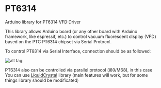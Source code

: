 # PT6314
Arduino library for PT6314 VFD Driver

This library allows Arduino board (or any other board with Arduino framework, like espressif, etc.) to control vacuum fluorescent display (VFD) based on the PTC PT6314 chipset via Serial Protocol.

To control PT6314 via Serial Interface, connection should be as followed:

![alt tag](https://raw.githubcontent.com/so1der/PT6314/main/images/serial_interface_connection.png "Schematic")

PT6314 also can be controlled via parallel protocol (i80/M68), in this case You can use [LiquidCrystal](https://github.com/arduino-libraries/LiquidCrystal) library (main features will work, but for some things library should be modificated)